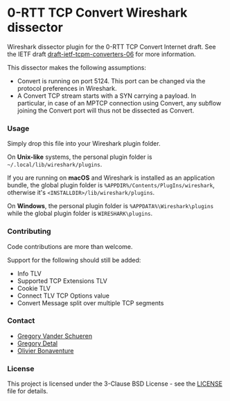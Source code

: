 # 0-RTT TCP Convert Wireshark dissector

Wireshark dissector plugin for the 0-RTT TCP Convert Internet draft.
See the IETF draft [draft-ietf-tcpm-converters-06](https://datatracker.ietf.org/doc/draft-ietf-tcpm-converters) for more information.

This dissector makes the following assumptions:
* Convert is running on port 5124. This port can be changed via the protocol
preferences in Wireshark.
* A Convert TCP stream starts with a SYN carrying a payload. In particular, in
case of an MPTCP connection using Convert, any subflow joining the Convert port
will thus not be dissected as Convert.

### Usage

Simply drop this file into your Wireshark plugin folder.

On **Unix-like** systems, the personal plugin folder is
`~/.local/lib/wireshark/plugins`.

If you are running on **macOS** and Wireshark is installed as an application
bundle, the global plugin folder is `%APPDIR%/Contents/PlugIns/wireshark`,
otherwise it's `<INSTALLDIR>/lib/wireshark/plugins`.

On **Windows**, the personal plugin folder is `%APPDATA%\Wireshark\plugins` while the
global plugin folder is `WIRESHARK\plugins`.

### Contributing

Code contributions are more than welcome.

Support for the following should still be added:
* Info TLV
* Supported TCP Extensions TLV
* Cookie TLV
* Connect TLV TCP Options value
* Convert Message split over multiple TCP segments

### Contact

* [Gregory Vander Schueren](mailto:gregory.vanderschueren@tessares.net)
* [Gregory Detal](mailto:gregory.detal@tessares.net)
* [Olivier Bonaventure](mailto:olivier.bonaventure@tessares.net)

### License

This project is licensed under the 3-Clause BSD License - see the
[LICENSE](LICENSE) file for details.
